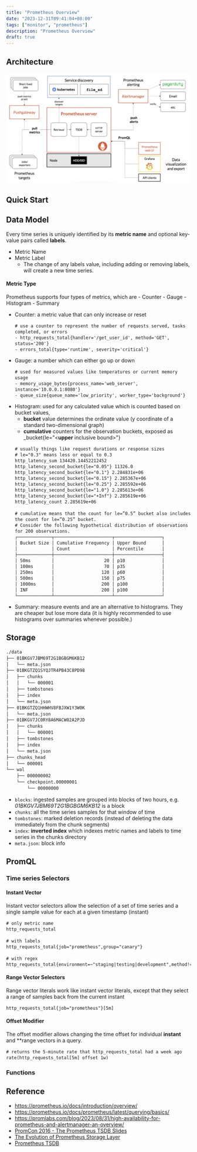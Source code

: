 ```yaml
---
title: "Prometheus Overview"
date: "2023-12-31T09:41:04+08:00"
tags: ["monitor", "prometheus"]
description: "Prometheus Overview"
draft: true
---
```


## Architecture

![Architecture](/images/prometheus.png)

## Quick Start

## Data Model
Every time series is uniquely identified by its **metric name** and optional key-value pairs called **labels**.
- Metric Name
- Metric Label
  - The change of any labels value, including adding or removing labels, will create a new time series.

#### Metric Type
Prometheus supports four types of metrics, which are - Counter - Gauge - Histogram - Summary
- Counter: a metric value that can only increase or reset
  ```shell
  # use a counter to represent the number of requests served, tasks completed, or errors
  - http_requests_total{handler='/get_user_id', method='GET', status='200'}
  - errors_total{type='runtime', severity='critical'}
  ```
- Gauge: a number which can either go up or down
  ```shell
  # used for measured values like temperatures or current memory usage
  - memory_usage_bytes{process_name='web_server', instance='10.0.0.1:8080'}
  - queue_size{queue_name='low_priority', worker_type='background'}
  ```
- Histogram: used for any calculated value which is counted based on bucket values, 
  - **bucket** value determines the ordinate value (y coordinate of a standard two-dimensional graph)
  - **cumulative** counters for the observation buckets, exposed as <basename>_bucket{le="<**upper** inclusive bound>"}
  ```shell
  # usually things like request durations or response sizes
  # le="0.3" means less or equal to 0.3
  http_latency_sum 134420.14452212452
  http_latency_second_bucket{le="0.05"} 11326.0
  http_latency_second_bucket{le="0.1"} 2.284831e+06
  http_latency_second_bucket{le="0.15"} 2.285367e+06
  http_latency_second_bucket{le="0.25"} 2.285592e+06
  http_latency_second_bucket{le="1.0"} 2.285613e+06
  http_latency_second_bucket{le="+Inf"} 2.285619e+06
  http_latency_count 2.285619e+06

  # cumulative means that the count for le=”0.5” bucket also includes the count for le=”0.25” bucket.
  # Consider the following hypothetical distribution of observations for 200 observations.
  ┌─────────────┬──────────────────────┬──────────────────┐
  │ Bucket Size │ Cumulative Frequency │ Upper Bound      │
  │             │ Count                │ Percentile       │
  ├─────────────┼──────────────────────┼──────────────────┤
  │ 50ms        │                   20 │ p10              │
  │ 100ms       │                   70 │ p35              │
  │ 250ms       │                  120 │ p60              │
  │ 500ms       │                  150 │ p75              │
  │ 1000ms      │                  200 │ p100             │
  │ INF         │                  200 │ p100             │
  └─────────────┴──────────────────────┴──────────────────┘
  ```
- Summary: measure events and are an alternative to histograms. They are cheaper but lose more data (it is highly recommended to use histograms over summaries whenever possible.)

## Storage
```txt
./data
├── 01BKGV7JBM69T2G1BGBGM6KB12
│   └── meta.json
├── 01BKGTZQ1SYQJTR4PB43C8PD98 
│   ├── chunks                 
│   │   └── 000001
│   ├── tombstones
│   ├── index                  
│   └── meta.json
├── 01BKGTZQ1HHWHV8FBJXW1Y3W0K
│   └── meta.json
├── 01BKGV7JC0RY8A6MACW02A2PJD
│   ├── chunks
│   │   └── 000001
│   ├── tombstones
│   ├── index
│   └── meta.json
├── chunks_head
│   └── 000001
└── wal
    ├── 000000002
    └── checkpoint.00000001
        └── 00000000
```
- `blocks`: ingested samples are grouped into blocks of two hours, e.g. *01BKGV7JBM69T2G1BGBGM6KB12* is a block
- `chunks`: all the time series samples for that window of time
- `tombstones`: marked deletion records (instead of deleting the data immediately from the chunk segments)
- `index`: **inverted index** which indexes metric names and labels to time series in the chunks directory
- `meta.json`: block info

## PromQL
### Time series Selectors
#### Instant Vector 
Instant vector selectors allow the selection of a set of time series and a single sample value for each at a given timestamp (instant)
```shell
# only metric name
http_requests_total

# with labels
http_requests_total{job="prometheus",group="canary"}

# with regex
http_requests_total{environment=~"staging|testing|development",method!="GET"}
```

#### Range Vector Selectors
Range vector literals work like instant vector literals, except that they select a range of samples back from the current instant
```shell
http_requests_total{job="prometheus"}[5m]
```

#### Offset Modifier
The offset modifier allows changing the time offset for individual **instant** and **range vectors in a query.
```shell
# returns the 5-minute rate that http_requests_total had a week ago
rate(http_requests_total[5m] offset 1w)
```

### Functions

## Reference
- https://prometheus.io/docs/introduction/overview/
- https://prometheus.io/docs/prometheus/latest/querying/basics/
- https://promlabs.com/blog/2023/08/31/high-availability-for-prometheus-and-alertmanager-an-overview/
- [PromCon 2016 - The Prometheus TSDB Slides](https://docs.google.com/presentation/d/1TMvzwdaS8Vw9MtscI9ehDyiMngII8iB_Z5D4QW4U4ho/edit?pli=1#slide=id.gae9988762_0_0)
- [The Evolution of Prometheus Storage Layer](https://zhenghe-md.github.io/blog/2020/02/27/The-Evolution-of-Prometheus-Storage-Layer/)
- [Prometheus TSDB](https://ganeshvernekar.com/blog/prometheus-tsdb-the-head-block/)
